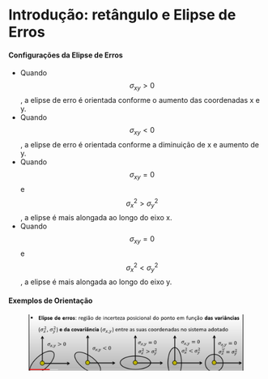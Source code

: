 # Introdução: retângulo e Elipse de Erros

#### Configurações da Elipse de Erros

* Quando $$\sigma_{xy} > 0$$, a elipse de erro é orientada conforme o aumento das coordenadas x e y.
* Quando $$\sigma_{xy} < 0$$, a elipse de erro é orientada conforme a diminuição de x e aumento de y.
* Quando $$\sigma_{xy} = 0$$  e $$\sigma_x^2 > \sigma_y^2$$, a elipse é mais alongada ao longo do eixo x.
* Quando $$\sigma_{xy} = 0$$  e $$\sigma_x^2 < \sigma_y^2$$, a elipse é mais alongada ao longo do eixo y.

#### Exemplos de Orientação

<figure><img src="../.gitbook/assets/image (5) (1).png" alt=""><figcaption></figcaption></figure>
